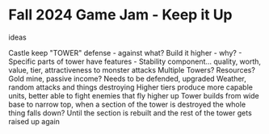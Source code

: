 # Fall 2024 Game Jam - Keep it Up

ideas

Castle keep
"TOWER" defense - against what?
Build it higher - why?
	- Specific parts of tower have features
	- Stability component… quality, worth, value, tier, attractiveness to monster attacks
Multiple Towers?
Resources? Gold mine, passive income? Needs to be defended, upgraded
Weather, random attacks and things destroying
Higher tiers produce more capable units, better able to fight enemies that fly higher up
Tower builds from wide base to narrow top, when a section of the tower is destroyed the whole thing falls down? Until the section is rebuilt and the rest of the tower gets raised up again
